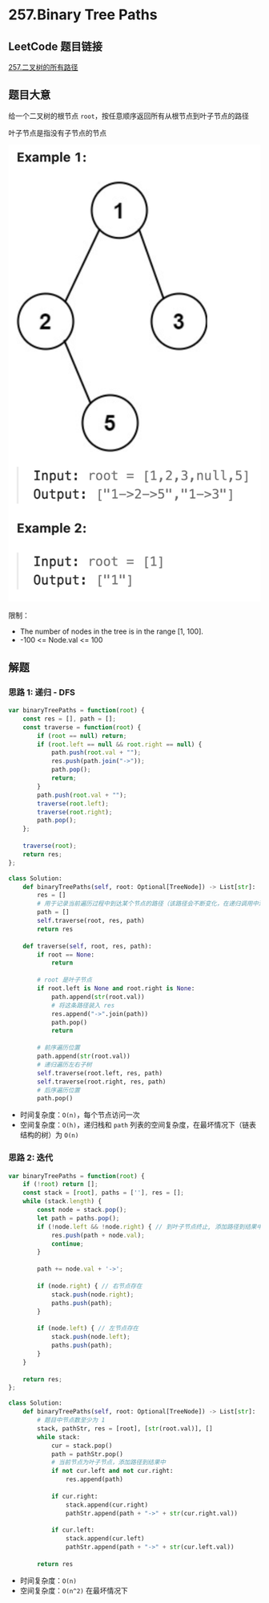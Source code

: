 # 257.Binary Tree Paths

## LeetCode 题目链接

[257.二叉树的所有路径](https://leetcode.cn/problems/binary-tree-paths/)

## 题目大意

给一个二叉树的根节点 `root`，按任意顺序返回所有从根节点到叶子节点的路径

叶子节点是指没有子节点的节点

![alt text](images/example257.png)

限制：
- The number of nodes in the tree is in the range [1, 100].
- -100 <= Node.val <= 100

## 解题

### 思路 1: 递归 - DFS

```js
var binaryTreePaths = function(root) {
    const res = [], path = [];
    const traverse = function(root) {
        if (root == null) return;
        if (root.left == null && root.right == null) {
            path.push(root.val + "");
            res.push(path.join("->"));
            path.pop();
            return;
        }
        path.push(root.val + "");
        traverse(root.left);
        traverse(root.right);
        path.pop();
    };
    
    traverse(root);
    return res;
};
```
```python
class Solution:
    def binaryTreePaths(self, root: Optional[TreeNode]) -> List[str]:
        res = []
        # 用于记录当前遍历过程中到达某个节点的路径（该路径会不断变化，在递归调用中添加或删除节点）
        path = []
        self.traverse(root, res, path)
        return res

    def traverse(self, root, res, path):
        if root == None:
            return
            
        # root 是叶子节点
        if root.left is None and root.right is None:
            path.append(str(root.val))
            # 将这条路径装入 res
            res.append("->".join(path))
            path.pop()
            return
        
        # 前序遍历位置
        path.append(str(root.val))
        # 递归遍历左右子树
        self.traverse(root.left, res, path)
        self.traverse(root.right, res, path)
        # 后序遍历位置
        path.pop()
```

- 时间复杂度：`O(n)`，每个节点访问一次
- 空间复杂度：`O(h)`，递归栈和 `path` 列表的空间复杂度，在最坏情况下（链表结构的树）为 `O(n)`

### 思路 2: 迭代

```js
var binaryTreePaths = function(root) {
    if (!root) return [];
    const stack = [root], paths = [''], res = [];
    while (stack.length) {
        const node = stack.pop();
        let path = paths.pop();
        if (!node.left && !node.right) { // 到叶子节点终止, 添加路径到结果中
            res.push(path + node.val);
            continue;
        }

        path += node.val + '->';

        if (node.right) { // 右节点存在
            stack.push(node.right);
            paths.push(path);
        }

        if (node.left) { // 左节点存在
            stack.push(node.left);
            paths.push(path);
        }
    }
    
    return res;
};
```
```python
class Solution:
    def binaryTreePaths(self, root: Optional[TreeNode]) -> List[str]:
        # 题目中节点数至少为 1
        stack, pathStr, res = [root], [str(root.val)], []
        while stack:
            cur = stack.pop()
            path = pathStr.pop()
            # 当前节点为叶子节点，添加路径到结果中
            if not cur.left and not cur.right:
                res.append(path)
            
            if cur.right:
                stack.append(cur.right)
                pathStr.append(path + "->" + str(cur.right.val))
                
            if cur.left:
                stack.append(cur.left)
                pathStr.append(path + "->" + str(cur.left.val))
        
        return res
```

- 时间复杂度：`O(n)`
- 空间复杂度：`O(n^2)` 在最坏情况下